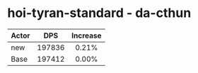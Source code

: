 # hoi-tyran-standard - da-cthun
| Actor | DPS | Increase |
|---|:---:|:---:|
|new|197836|0.21%|
|Base|197412|0.00%|
